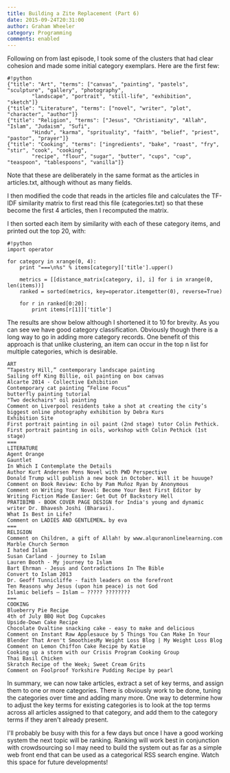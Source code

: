 ```yaml
---
title: Building a Zite Replacement (Part 6)
date: 2015-09-24T20:31:00
author: Graham Wheeler
category: Programming
comments: enabled
---
```



Following on from last episode, I took some of the clusters that had clear cohesion and made some initial category exemplars. Here are the first few:

    #!python
    {"title": "Art", "terms": ["canvas", "painting", "pastels", "sculpture", "gallery", "photography",
            "landscape", "portrait", "still-life", "exhibition", "sketch"]}
    {"title": "Literature", "terms": ["novel", "writer", "plot", "character", "author"]}
    {"title": "Religion", "terms": ["Jesus", "Christianity", "Allah", "Islam", "Judaism", "Sufi",
            "Hindu", "karma", "sprituality", "faith", "belief", "priest", "pastor", "prayer"]}
    {"title": "Cooking", "terms": ["ingredients", "bake", "roast", "fry", "stir", "cook", "cooking",
            "recipe", "flour", "sugar", "butter", "cups", "cup", "teaspoon", "tablespoons", "vanilla"]}

Note that these are deliberately in the same format as the articles in articles.txt, although without as many fields.
<!-- TEASER_END -->

I then modified the code that reads in the articles file and calculates the TF-IDF similarity matrix to first read this file (categories.txt) so that these become the first 4 articles, then I recomputed the matrix.

I then sorted each item by similarity with each of these category items, and printed out the top 20, with:

    #!python
    import operator
    
    for category in xrange(0, 4):
        print "===\n%s" % items[category]['title'].upper()
        
        metrics = [[distance_matrix[category, i], i] for i in xrange(0, len(items))]
        ranked = sorted(metrics, key=operator.itemgetter(0), reverse=True)
     
        for r in ranked[0:20]:
            print items[r[1]]['title']

The results are show below although I shortened it to 10 for brevity. As you can see we have good category classification. Obviously though there is a long way to go in adding more category records. One benefit of this approach is that unlike clustering, an item can occur in the top n list for multiple categories, which is desirable.

```
ART
“Tapestry Hill,” contemporary landscape painting
Sailing off King Billie, oil painting on box canvas
Alcarte 2014 - Collective Exhibition
Contemporary cat painting “Feline Focus”
butterfly painting tutorial
"Two deckchairs" oil painting
Comment on Liverpool residents take a shot at creating the city’s biggest online photography exhibition by Debra Kurs
Exhibition Site
First portrait painting in oil paint (2nd stage) tutor Colin Pethick.
First portrait painting in oils, workshop with Colin Pethick (1st stage)
===
LITERATURE
Agent Orange
Gauntlet
In Which I Contemplate the Details
Author Kurt Andersen Pens Novel with PWD Perspective
Donald Trump will publish a new book in October. Will it be huuuge?
Comment on Book Review: Echo by Pam Muñoz Ryan by Anonymous
Comment on Writing Your Novel: Become Your Best First Editor by Writing Fiction Made Easier: Get Out Of Backstory Hell
PRATIBIMB - BOOK COVER PAGE DESIGN for India's young and dynamic writer Dr. Bhavesh Joshi (Bharavi).
What Is Best in Life?
Comment on LADIES AND GENTLEMEN… by eva
===
RELIGION
Comment on Children, a gift of Allah! by www.alquranonlinelearning.com
Marble Church Sermon
I hated Islam
Susan Carland - journey to Islam
Lauren Booth - My journey to Islam
Bart Ehrman - Jesus and Contradictions In The Bible
Convert to Islam 2013
Dr. Geoff Tunnicliffe - faith leaders on the forefront
Ten Reasons why Jesus (upon him peace) is not God
Islamic beliefs – Islam – ????? ????????
===
COOKING
Blueberry Pie Recipe
4th of July BBQ Hot Dog Cupcakes
Upside-Down Cake Recipe
Chocolate Ovaltine snacking cake - easy to make and delicious
Comment on Instant Raw Applesauce by 5 Things You Can Make In Your Blender That Aren't SmoothiesMy Weight Loss Blog | My Weight Loss Blog
Comment on Lemon Chiffon Cake Recipe by Katie
Cooking up a storm with our Crisis Program Cooking Group
Thai Basil Chicken
Skratch Recipe of the Week; Sweet Cream Grits
Comment on Foolproof Yorkshire Pudding Recipe by pearl
```

In summary, we can now take articles, extract a set of key terms, and assign them to one or more categories. There is obviously work to be done, tuning the categories over time and adding many more. One way to determine how to adjust the key terms for existing categories is to look at the top terms across all articles assigned to that category, and add them to the category terms if they aren't already present.

I'll probably be busy with this for a few days but once I have a good working system the next topic will be ranking. Ranking will work best in conjunction with crowdsourcing so I may need to build the system out as far as a simple web front end that can be used as a categorical RSS search engine. Watch this space for future developments!

